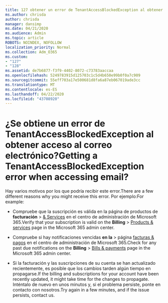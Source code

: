 ```yaml
---
title: 127 obtener un error de TenantAccessBlockedException al obtener acceso al correo electrónico
ms.author: chrisda
author: chrisda
manager: dansimp
ms.date: 04/21/2020
ms.audience: Admin
ms.topic: article
ROBOTS: NOINDEX, NOFOLLOW
localization_priority: Normal
ms.collection: Adm_O365
ms.custom:
- "127"
- "128"
ms.assetid: de7b6877-f3f9-4402-8072-c73783aaccaa
ms.openlocfilehash: 5249783915d125703c1c5d4b650e99b0f0a7c909
ms.sourcegitcommit: 55eff703a17e500681d8fa6a87eb067019ade3cc
ms.translationtype: MT
ms.contentlocale: es-ES
ms.lasthandoff: 04/22/2020
ms.locfileid: "43708920"
---
```

# <a name="getting-a-tenantaccessblockedexception-error-when-accessing-email"></a><span data-ttu-id="1be1c-102">¿Se obtiene un error de TenantAccessBlockedException al obtener acceso al correo electrónico?</span><span class="sxs-lookup"><span data-stu-id="1be1c-102">Getting a TenantAccessBlockedException error when accessing email?</span></span>

<span data-ttu-id="1be1c-103">Hay varios motivos por los que podría recibir este error.</span><span class="sxs-lookup"><span data-stu-id="1be1c-103">There are a few different reasons why you might receive this error.</span></span> <span data-ttu-id="1be1c-104">Por ejemplo:</span><span class="sxs-lookup"><span data-stu-id="1be1c-104">For example:</span></span>

- <span data-ttu-id="1be1c-105">Compruebe que la suscripción es válida en la página de productos de **facturación** \> [& Services](https://portal.office.com/adminportal/home#/subscriptions) en el centro de administración de Microsoft 365.</span><span class="sxs-lookup"><span data-stu-id="1be1c-105">Verify that your subscription is valid on the **Billing** \> [Products & services](https://portal.office.com/adminportal/home#/subscriptions) page in the Microsoft 365 admin center.</span></span>

- <span data-ttu-id="1be1c-106">Compruebe si hay notificaciones vencidas **en la** \> página [facturas & pagos](https://portal.office.com/adminportal/home#/billoverview) en el centro de administración de Microsoft 365.</span><span class="sxs-lookup"><span data-stu-id="1be1c-106">Check for any past due notifications on the **Billing** \> [Bills & payments](https://portal.office.com/adminportal/home#/billoverview) page in the Microsoft 365 admin center.</span></span>

- <span data-ttu-id="1be1c-107">Si la facturación y las suscripciones de su cuenta se han actualizado recientemente, es posible que los cambios tarden algún tiempo en propagarse.</span><span class="sxs-lookup"><span data-stu-id="1be1c-107">If the billing and subscriptions for your account have been recently updated, it might take time for the changes to propagate.</span></span> <span data-ttu-id="1be1c-108">Inténtalo de nuevo en unos minutos y, si el problema persiste, ponte en contacto con nosotros.</span><span class="sxs-lookup"><span data-stu-id="1be1c-108">Try again in a few minutes, and if the issue persists, contact us.</span></span>
